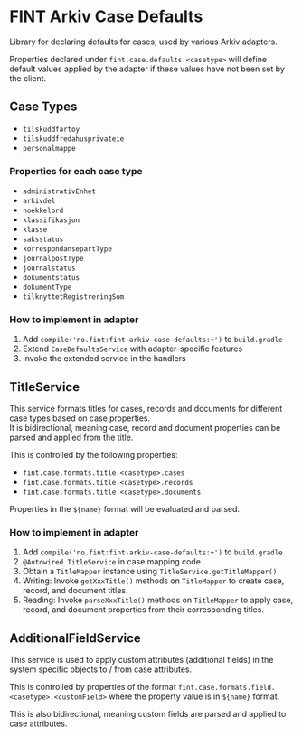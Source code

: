 # FINT Arkiv Case Defaults

Library for declaring defaults for cases, used by various Arkiv adapters.

Properties declared under `fint.case.defaults.<casetype>` will define default values
applied by the adapter if these values have not been set by the client.

## Case Types

- `tilskuddfartoy`
- `tilskuddfredahusprivateie`
- `personalmappe`

### Properties for each case type

- `administrativEnhet`
- `arkivdel`
- `noekkelord`
- `klassifikasjon`
- `klasse`
- `saksstatus`
- `korrespondansepartType`
- `journalpostType`
- `journalstatus`
- `dokumentstatus`
- `dokumentType`
- `tilknyttetRegistreringSom`

### How to implement in adapter

1. Add `compile('no.fint:fint-arkiv-case-defaults:+')` to `build.gradle`
2. Extend `CaseDefaultsService` with adapter-specific features
3. Invoke the extended service in the handlers

## TitleService

This service formats titles for cases, records and documents for different case types based on case properties.  
It is bidirectional, meaning case, record and document properties can be parsed and applied from the title.

This is controlled by the following properties:
- `fint.case.formats.title.<casetype>.cases`
- `fint.case.formats.title.<casetype>.records`
- `fint.case.formats.title.<casetype>.documents`
 
Properties in the `${name}` format will be evaluated and parsed. 

### How to implement in adapter

1. Add `compile('no.fint:fint-arkiv-case-defaults:+')` to `build.gradle`
2. `@Autowired TitleService` in case mapping code.
3. Obtain a `TitleMapper` instance using `TitleService.getTitleMapper()`
4. Writing: Invoke `getXxxTitle()` methods on `TitleMapper` to create case, record, and document titles.
5. Reading: Invoke `parseXxxTitle()` methods on `TitleMapper` to apply case, record, and document properties from their
   corresponding titles. 

## AdditionalFieldService

This service is used to apply custom attributes (additional fields) in the system specific objects
to / from case attributes.

This is controlled by properties of the format `fint.case.formats.field.<casetype>.<customField>` where
the property value is in `${name}` format.

This is also bidirectional, meaning custom fields are parsed and applied to case attributes.

